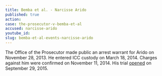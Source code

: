 ```yaml
---
title: Bemba et al. - Narcisse Arido
published: true
action:
case: the-prosecutor-v-bemba-et-al
accused: narcisse-arido
youtube_id:
slug: bemba-et-al-events-narcisse-arido
---
```



The Office of the Prosecutor made public an arrest warrant for Arido on November 28, 2013. He entered ICC custody on March 18, 2014. Charges against him were confirmed on November 11, 2014. His trial [opened](https://www.icc-cpi.int/en_menus/icc/press%20and%20media/press%20releases/Pages/pr1155.aspx) on September 29, 2015.